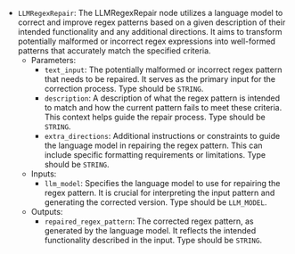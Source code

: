 - `LLMRegexRepair`: The LLMRegexRepair node utilizes a language model to correct and improve regex patterns based on a given description of their intended functionality and any additional directions. It aims to transform potentially malformed or incorrect regex expressions into well-formed patterns that accurately match the specified criteria.
    - Parameters:
        - `text_input`: The potentially malformed or incorrect regex pattern that needs to be repaired. It serves as the primary input for the correction process. Type should be `STRING`.
        - `description`: A description of what the regex pattern is intended to match and how the current pattern fails to meet these criteria. This context helps guide the repair process. Type should be `STRING`.
        - `extra_directions`: Additional instructions or constraints to guide the language model in repairing the regex pattern. This can include specific formatting requirements or limitations. Type should be `STRING`.
    - Inputs:
        - `llm_model`: Specifies the language model to use for repairing the regex pattern. It is crucial for interpreting the input pattern and generating the corrected version. Type should be `LLM_MODEL`.
    - Outputs:
        - `repaired_regex_pattern`: The corrected regex pattern, as generated by the language model. It reflects the intended functionality described in the input. Type should be `STRING`.
